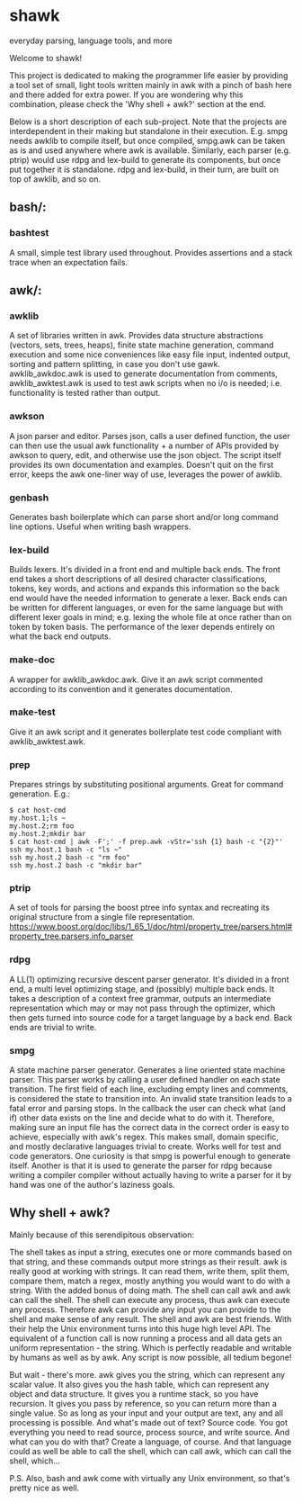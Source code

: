 # shawk
everyday parsing, language tools, and more

Welcome to shawk!

This project is dedicated to making the programmer life easier by providing
a tool set of small, light tools written mainly in awk with a pinch of bash here
and there added for extra power. If you are wondering why this combination,
please check the 'Why shell + awk?' section at the end.

Below is a short description of each sub-project. Note that the projects are
interdependent in their making but standalone in their execution. E.g. smpg
needs awklib to compile itself, but once compiled, smpg.awk can be taken as is
and used anywhere where awk is available. Similarly, each parser (e.g. ptrip)
would use rdpg and lex-build to generate its components, but once put together
it is standalone. rdpg and lex-build, in their turn, are built on top of awklib,
and so on.

## bash/:

### bashtest
A small, simple test library used throughout. Provides assertions and a stack
trace when an expectation fails.



## awk/:

### awklib
A set of libraries written in awk. Provides data structure abstractions
(vectors, sets, trees, heaps), finite state machine generation, command
execution and some nice conveniences like easy file input, indented output,
sorting and pattern splitting, in case you don't use gawk. awklib_awkdoc.awk is
used to generate documentation from comments, awklib_awktest.awk is used to test
awk scripts when no i/o is needed; i.e. functionality is tested rather than
output.

### awkson
A json parser and editor. Parses json, calls a user defined function, the user
can then use the usual awk functionality + a number of APIs provided by awkson
to query, edit, and otherwise use the json object. The script itself provides
its own documentation and examples. Doesn't quit on the first error, keeps the
awk one-liner way of use, leverages the power of awklib.

### genbash
Generates bash boilerplate which can parse short and/or long command line
options. Useful when writing bash wrappers.

### lex-build
Builds lexers. It's divided in a front end and multiple back ends. The front end
takes a short descriptions of all desired character classifications, tokens, key
words, and actions and expands this information so the back end would have the
needed information to generate a lexer. Back ends can be written for different
languages, or even for the same language but with different lexer goals in mind;
e.g. lexing the whole file at once rather than on token by token basis. The
performance of the lexer depends entirely on what the back end outputs.

### make-doc
A wrapper for awklib_awkdoc.awk. Give it an awk script commented according to
its convention and it generates documentation.

### make-test
Give it an awk script and it generates boilerplate test code compliant with
awklib_awktest.awk.

### prep
Prepares strings by substituting positional arguments. Great for command
generation. E.g.:

~~~
$ cat host-cmd
my.host.1;ls ~
my.host.2;rm foo
my.host.2;mkdir bar
$ cat host-cmd | awk -F';' -f prep.awk -vStr='ssh {1} bash -c "{2}"'
ssh my.host.1 bash -c "ls ~"
ssh my.host.2 bash -c "rm foo"
ssh my.host.2 bash -c "mkdir bar"
~~~

### ptrip
A set of tools for parsing the boost ptree info syntax and recreating its
original structure from a single file representation.
https://www.boost.org/doc/libs/1_65_1/doc/html/property_tree/parsers.html#property_tree.parsers.info_parser

### rdpg
A LL(1) optimizing recursive descent parser generator. It's divided in a front
end, a multi level optimizing stage, and (possibly) multiple back ends. It takes
a description of a context free grammar, outputs an intermediate representation
which may or may not pass through the optimizer, which then gets turned into
source code for a target language by a back end. Back ends are trivial to write.

### smpg
A state machine parser generator. Generates a line oriented state machine
parser. This parser works by calling a user defined handler on each state
transition. The first field of each line, excluding empty lines and comments, is
considered the state to transition into. An invalid state transition leads to a
fatal error and parsing stops. In the callback the user can check what (and if)
other data exists on the line and decide what to do with it. Therefore, making
sure an input file has the correct data in the correct order is easy to achieve,
especially with awk's regex. This makes small, domain specific, and mostly
declarative languages trivial to create. Works well for test and code
generators. One curiosity is that smpg is powerful enough to generate itself.
Another is that it is used to generate the parser for rdpg because writing a
compiler compiler without actually having to write a parser for it by hand was
one of the author's laziness goals.



## Why shell + awk?

Mainly because of this serendipitous observation:

The shell takes as input a string, executes one or more commands based on that
string, and these commands output more strings as their result. awk is really
good at working with strings. It can read them, write them, split them, compare
them, match a regex, mostly anything you would want to do with a string. With
the added bonus of doing math. The shell can call awk and awk can call the
shell. The shell can execute any process, thus awk can execute any process.
Therefore awk can provide any input you can provide to the shell and make sense
of any result. The shell and awk are best friends. With their help the Unix
environment turns into this huge high level API. The equivalent of a function
call is now running a process and all data gets an uniform representation - the
string. Which is perfectly readable and writable by humans as well as by awk.
Any script is now possible, all tedium begone! 

But wait - there's more. awk gives you the string, which can represent any
scalar value. It also gives you the hash table, which can represent any object
and data structure. It gives you a runtime stack, so you have recursion. It
gives you pass by reference, so you can return more than a single value. So as
long as your input and your output are text, any and all processing is possible.
And what's made out of text? Source code. You got everything you need to read
source, process source, and write source. And what can you do with that? Create
a language, of course. And that language could as well be able to call the
shell, which can call awk, which can call the shell, which...

P.S.
Also, bash and awk come with virtually any Unix environment, so that's pretty
nice as well.
